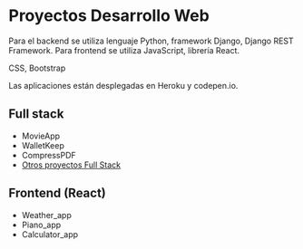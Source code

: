 # Proyectos Desarrollo Web

Para el backend se utiliza lenguaje Python, framework Django, Django REST Framework.
Para frontend se utiliza JavaScript, librería React.

CSS, Bootstrap

Las aplicaciones están desplegadas en Heroku y codepen.io.

## Full stack

* MovieApp
* WalletKeep
* CompressPDF
* [Otros proyectos Full Stack](https://github.com/kurotom/cs50W_proyectos)

## Frontend (React)

* Weather_app
* Piano_app
* Calculator_app

